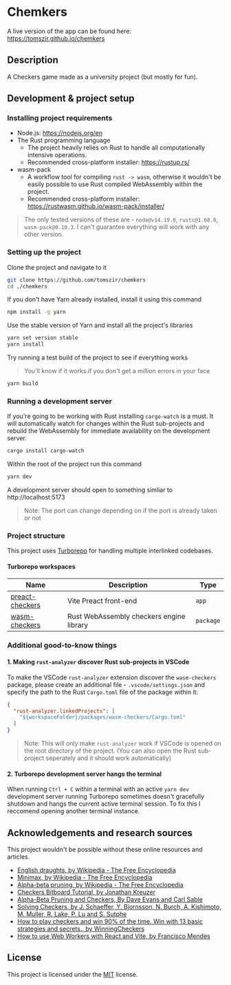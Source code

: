# Chemkers

A live version of the app can be found here: https://tomszir.github.io/chemkers

## Description

A Checkers game made as a university project (but mostly for fun).

## Development & project setup

### Installing project requirements

- Node.js: https://nodejs.org/en
- The Rust programming language
  - The project heavily relies on Rust to handle all computationally intensive operations.
  - Recommended cross-platform installer: https://rustup.rs/
- wasm-pack
  - A workflow tool for compiling `rust -> wasm`, otherwise it wouldn't be easily possible to use Rust compiled WebAssembly within the project.
  - Recommended cross-platform installer: https://rustwasm.github.io/wasm-pack/installer/

> The only tested versions of these are - `node@v14.19.0`, `rustc@1.68.0`, `wasm-pack@0.10.3`. I can't guarantee everything will work with any other version.

### Setting up the project

Clone the project and navigate to it

```bash
git clone https://github.com/tomszir/chemkers
cd ./chemkers
```

If you don't have Yarn already installed, install it using this command

```bash
npm install -g yarn
```

Use the stable version of Yarn and install all the project's libraries

```bash
yarn set version stable
yarn install
```

Try running a test build of the project to see if everything works

> You'll know if it works if you don't get a million errors in your face

```bash
yarn build
```

### Running a development server

If you're going to be working with Rust installing `cargo-watch` is a must. It will automatically watch for changes within the Rust sub-projects and rebuild the WebAssembly for immediate availability on the development server.

```bash
cargo install cargo-watch
```

Within the root of the project run this command

```bash
yarn dev
```

A development server should open to something simliar to http://localhost:5173

> Note: The port can change depending on if the port is already taken or not

### Project structure

This project uses [Turborepo](https://turbo.build/) for handling multiple interlinked codebases.

#### Turborepo workspaces

| Name                                       | Description                              | Type      |
| ------------------------------------------ | ---------------------------------------- | --------- |
| [preact-checkers](./apps/preact-checkers/)        | Vite Preact front-end                    | `app`     |
| [wasm-checkers](./packages/wasm-checkers/) | Rust WebAssembly checkers engine library | `package` |

### Additional good-to-know things

#### 1. Making `rust-analyzer` discover Rust sub-projects in VSCode

To make the VSCode `rust-analyzer` extension discover the `wasm-checkers` package, please create an additional file - `.vscode/settings.json` and specify the path to the Rust `Cargo.toml` file of the package within it:

```json
{
  "rust-analyzer.linkedProjects": [
    "${workspaceFolder}/packages/wasm-checkers/Cargo.toml"
  ]
}
```

> Note: This will only make `rust-analyzer` work if VSCode is opened on the root directory of the project. (You can also open the Rust sub-project seperately and it should work automatically)

#### 2. Turborepo development server hangs the terminal

When running `Ctrl + C` within a terminal with an active `yarn dev` development server running Turborepo sometimes doesn't gracefully shutdown and hangs the current active terminal session. To fix this I reccomend opening another terminal instance.

## Acknowledgements and research sources

This project wouldn't be possible without these online resources and articles.

- [English draughts, by Wikipedia - The Free Encyclopedia](https://en.wikipedia.org/wiki/English_draughts)
- [Minimax, by Wikipedia - The Free Encyclopedia](https://en.wikipedia.org/wiki/Minimax)
- [Alpha-beta pruning, by Wikipedia - The Free Encyclopedia](https://en.wikipedia.org/wiki/Alpha%E2%80%93beta_pruning)
- [Checkers Bitboard Tutorial, by Jonathan Kreuzer](https://3dkingdoms.com/checkers/bitboards.htm)
- [Alpha-Beta Pruning and Checkers, By Dave Evans and Carl Sable](http://www.cs.columbia.edu/~devans/TIC/AB.html)
- [Solving Checkers, by J. Schaeffer, Y. Bjornsson, N. Burch, A. Kishimoto, M. Muller, R. Lake, P. Lu and S. Sutphe](https://webdocs.cs.ualberta.ca/~mmueller/ps/ijcai05checkers.pdf)
- [How to play checkers and win 90% of the time. Win with 13 basic strategies and secrets., by WinningCheckers](https://www.youtube.com/watch?v=q3aAsoM6HO0)
- [How to use Web Workers with React and Vite, by Francisco Mendes](https://dev.to/franciscomendes10866/how-to-use-service-workers-with-react-17p2)

## License

This project is licensed under the [MIT](./LICENSE) license.
